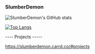 ### SlumberDemon ###

![SlumberDemon's GitHub stats](https://github-readme-stats.vercel.app/api?username=slumberdemon&hide=issues,prs&show_icons=true&theme=radical)

[![Top Langs](https://github-readme-stats.vercel.app/api/top-langs/?username=slumberdemon&layout=compact)](https://github.com/anuraghazra/github-readme-stats)

---- Projects -----

https://slumberdemon.carrd.co/#projects




